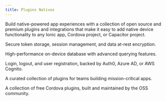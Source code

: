 ```yaml
---
title: Plugins Nativos
---
```


<p class='intro'>Build native-powered app experiences with a collection of open source and premium plugins and integrations that make it easy to add native device functionality to any Ionic app, Cordova project, or Capacitor project.</p>

<docs-cards class="static-width"> <docs-card header="Biometric Authentication" href="/docs/enterprise/identity-vault" icon="/docs/assets/icons/logo-identity-vault.png"> 

Secure token storage, session management, and data at-rest encryption.</docs-card>

<docs-card header="Offline Storage" href="/docs/enterprise/offline-storage" icon="/docs/assets/icons/logo-offline-storage.png"> 

High-performance on-device database with advanced querying features.</docs-card>

<docs-card header="Single Sign-on" href="/docs/enterprise/auth-connect" icon="/docs/assets/icons/logo-auth-connect.png"> 

Login, logout, and user registration, backed by Auth0, Azure AD, or AWS Cognito.</docs-card>

<docs-card header="Premier Plugins" href="/docs/enterprise" icon="/docs/assets/icons/native-enterprise.png"> 

A curated collection of plugins for teams building mission-critical apps.</docs-card>

<docs-card header="Community Plugins" href="/docs/native/overview" icon="/docs/assets/icons/native-community.png"> 

A collection of free Cordova plugins, built and maintained by the OSS community.</docs-card> </docs-cards>
